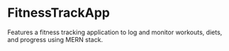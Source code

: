 # FitnessTrackApp
Features a fitness tracking application to log and monitor workouts, diets, and progress using MERN stack.
